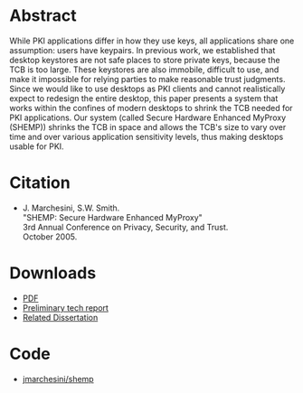 # Abstract

While PKI applications differ in how they use keys, all applications share one assumption: users have keypairs. In previous work, we established that desktop keystores are not safe places to store private keys, because the TCB is too large. These keystores are also immobile, difficult to use, and make it impossible for relying parties to make reasonable trust judgments. Since we would like to use desktops as PKI clients and cannot realistically expect to redesign the entire desktop, this paper presents a system that works within the confines of modern desktops to shrink the TCB needed for PKI applications. Our system (called Secure Hardware Enhanced MyProxy (SHEMP)) shrinks the TCB in space and allows the TCB's size to vary over time and over various application sensitivity levels, thus making desktops usable for PKI.

# Citation
- J. Marchesini, S.W. Smith.  
  "SHEMP: Secure Hardware Enhanced MyProxy"  
  3rd Annual Conference on Privacy, Security, and Trust.  
  October 2005.  

# Downloads
- [PDF](pst2.pdf)
- [Preliminary tech report](tr2005-532.pdf)
- [Related Dissertation](../shemp/readme.md)

# Code
- [jmarchesini/shemp](https://github.com/jmarchesini/shemp)
